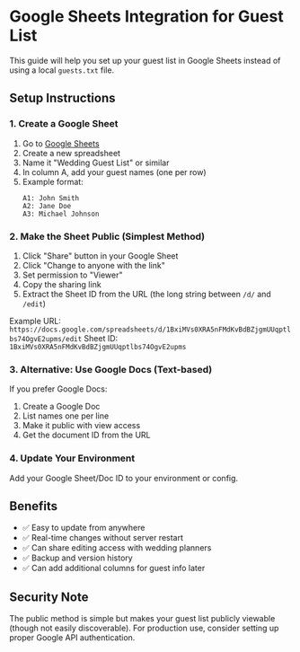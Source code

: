 # Google Sheets Integration for Guest List

This guide will help you set up your guest list in Google Sheets instead of using a local `guests.txt` file.

## Setup Instructions

### 1. Create a Google Sheet
1. Go to [Google Sheets](https://sheets.google.com)
2. Create a new spreadsheet
3. Name it "Wedding Guest List" or similar
4. In column A, add your guest names (one per row)
5. Example format:
   ```
   A1: John Smith
   A2: Jane Doe
   A3: Michael Johnson
   ```

### 2. Make the Sheet Public (Simplest Method)
1. Click "Share" button in your Google Sheet
2. Click "Change to anyone with the link"
3. Set permission to "Viewer"
4. Copy the sharing link
5. Extract the Sheet ID from the URL (the long string between `/d/` and `/edit`)

Example URL: `https://docs.google.com/spreadsheets/d/1BxiMVs0XRA5nFMdKvBdBZjgmUUqptlbs74OgvE2upms/edit`
Sheet ID: `1BxiMVs0XRA5nFMdKvBdBZjgmUUqptlbs74OgvE2upms`

### 3. Alternative: Use Google Docs (Text-based)
If you prefer Google Docs:
1. Create a Google Doc
2. List names one per line
3. Make it public with view access
4. Get the document ID from the URL

### 4. Update Your Environment
Add your Google Sheet/Doc ID to your environment or config.

## Benefits
- ✅ Easy to update from anywhere
- ✅ Real-time changes without server restart
- ✅ Can share editing access with wedding planners
- ✅ Backup and version history
- ✅ Can add additional columns for guest info later

## Security Note
The public method is simple but makes your guest list publicly viewable (though not easily discoverable). For production use, consider setting up proper Google API authentication.
